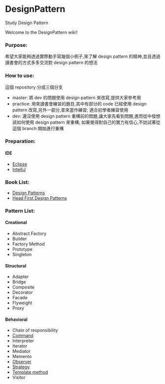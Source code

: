 # DesignPattern
Study Design Pattern

Welcome to the DesignPattern wiki!

### Purpose:
希望大家能夠透過實際動手寫幾個小例子,來了解 design pattern 的精神,並且透過讀書會的方式多多交流對 design pattern 的想法

### How to use:
這個 repository 分成三個分支
* master: 將 dev 的問題使用 design pattern 來改寫,提供大家參考用
* practice: 用來讀書會練習的題目,其中有部分的 code 已經使用 design pattern 改寫,另外一部分,拿來當作練習;
適合初學者練習使用
* dev: 還沒使用 design pattern 重構前的問題,讓大家先看到問題,進而從中發想該如何使用 design pattern 來重構;
如果覺得對自己的實力有信心,不妨試著從這個 branch 開始進行重構

### Preparation:
#### IDE
* [Eclipse](https://eclipse.org/downloads/)
* [IntelliJ](https://www.jetbrains.com/idea/)

### Book List:
* [Design Patterns](http://www.amazon.com/Design-Patterns-Elements-Reusable-Object-Oriented/dp/0201633612)
* [Head First Design Patterns](http://shop.oreilly.com/product/9780596007126.do)

### Pattern List:

#### Creational
*  Abstract Factory
*  Builder
*  Factory Method
*  Prototype
*  Singleton

#### Structural
*  Adapter
*  Bridge
*  Composite
*  Decorator
*  Facade
*  Flyweight
*  Proxy

#### Behavioral
*  Chain of responsibility
*  [Command](https://github.com/rewind927/DesignPattern/wiki/Command)
*  Interpreter
*  Iterator
*  Mediator
*  Memento
*  [Observer](https://github.com/rewind927/DesignPattern/wiki/Observer)
*  [Strategy](https://github.com/rewind927/DesignPattern/wiki/Strategy)
*  [Template method](https://github.com/rewind927/DesignPattern/wiki/Template-method)
*  Visitor

